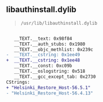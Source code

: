 ## libauthinstall.dylib

> `/usr/lib/libauthinstall.dylib`

```diff

   __TEXT.__text: 0x98f84
   __TEXT.__auth_stubs: 0x1980
   __TEXT.__objc_methlist: 0x239c
-  __TEXT.__cstring: 0x1ee49
+  __TEXT.__cstring: 0x1ee48
   __TEXT.__const: 0xc09b
   __TEXT.__oslogstring: 0x518
   __TEXT.__gcc_except_tab: 0x2730
CStrings:
+ "Helsinki_Restore_Host-56.5.1"
- "Helsinki_Restore_Host-56.4.13"

```
